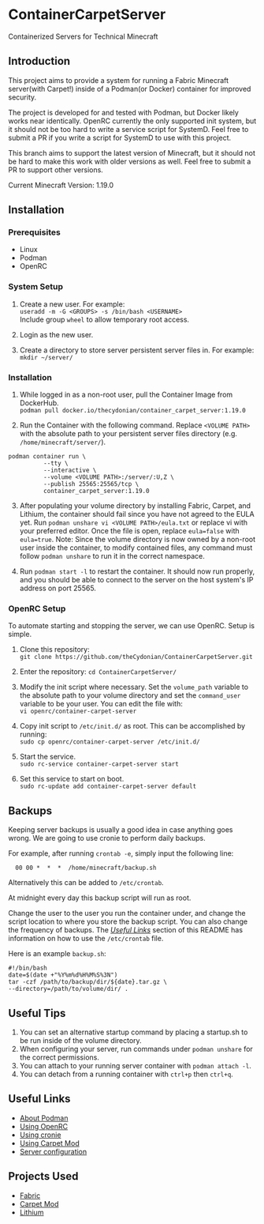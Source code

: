 # ContainerCarpetServer
Containerized Servers for Technical Minecraft

## Introduction

This project aims to provide a system for running a Fabric Minecraft 
server(with Carpet!) inside of a Podman(or Docker) container for improved 
security.

The project is developed for and tested with Podman, but Docker likely works 
near identically. OpenRC currently the only supported init system, but 
it should not be too hard to write a service script for SystemD. Feel free to 
submit a PR if you write a script for SystemD to use with this project.

This branch aims to support the latest version of Minecraft, but it should not 
be hard to make this work with older versions as well. Feel free to submit a 
PR to support other versions.

Current Minecraft Version: 1.19.0

## Installation

### Prerequisites

* Linux
* Podman
* OpenRC

### System Setup

1. Create a new user.
For example: 
<br/>`useradd -m -G <GROUPS> -s /bin/bash <USERNAME>`<br/>
Include group `wheel` to allow temporary root access.

2. Login as the new user.

3. Create a directory to store server persistent server files in. For example: 
</br>`mkdir ~/server/`</br>

### Installation

1. While logged in as a non-root user, pull the Container Image from DockerHub. 
<br/>`podman pull docker.io/thecydonian/container_carpet_server:1.19.0`<br/>

2. Run the Container with the following command. Replace `<VOLUME PATH>` with 
the absolute path to your persistent server files directory 
(e.g. `/home/minecraft/server/`).
```
podman container run \
          --tty \
          --interactive \
          --volume <VOLUME PATH>:/server/:U,Z \
          --publish 25565:25565/tcp \
          container_carpet_server:1.19.0
```

3. After populating your volume directory by installing Fabric, Carpet, and 
Lithium, the container should fail since you have not agreed to the EULA yet. 
Run `podman unshare vi <VOLUME PATH>/eula.txt` or replace vi with your 
preferred editor. Once the file is open, replace `eula=false` with `eula=true`. 
Note: Since the volume directory is now owned by a non-root user inside the 
container, to modify contained files, any command must follow `podman unshare` 
to run it in the correct namespace.

4. Run `podman start -l` to restart the container. It should now run properly, 
and you should be able to connect to the server on the host system's IP address 
on port 25565.

### OpenRC Setup

To automate starting and stopping the server, we can use OpenRC. Setup is simple.

1. Clone this repository: 
<br/>`git clone https://github.com/theCydonian/ContainerCarpetServer.git`</br>

2. Enter the repository: `cd ContainerCarpetServer/`

3. Modify the init script where necessary. Set the `volume_path` variable to 
the absolute path to your volume directory and set the `command_user` 
variable to be your user. You can edit the file with:
<br/>`vi openrc/container-carpet-server`</br>

4. Copy init script to `/etc/init.d/` as root. This can be accomplished by 
running: 
<br/>`sudo cp openrc/container-carpet-server /etc/init.d/`

5. Start the service.
<br/>`sudo rc-service container-carpet-server start`<br/>

6. Set this service to start on boot.
<br/>`sudo rc-update add container-carpet-server default`<br/>

## Backups

Keeping server backups is usually a good idea in case anything goes wrong. We 
are going to use cronie to perform daily backups.

For example, after running `crontab -e`, simply input the following line:

```
  00 00 *  *  *  /home/minecraft/backup.sh
```

Alternatively this can be added to `/etc/crontab`.

At midnight every day this backup script will run as root.

Change the user to the user you run the container under, and change the script 
location to where you store the backup script. You can also change the 
frequency of backups. The <i><a href="#UL">Useful Links</a></i> section of this 
README has information on how to use the `/etc/crontab` file.

Here is an example `backup.sh`:

```
#!/bin/bash
date=$(date +"%Y%m%d%H%M%S%3N")
tar -czf /path/to/backup/dir/${date}.tar.gz \
--directory=/path/to/volume/dir/ .
```

## Useful Tips

1. You can set an alternative startup command by placing a startup.sh to be run 
inside of the volume directory.
2. When configuring your server, run commands under `podman unshare` 
for the correct permissions.
2. You can attach to your running server container with `podman attach -l`.
3. You can detach from a running container with `ctrl+p` then `ctrl+q`.

## <span id="UL">Useful Links</span>

* [About Podman](https://docs.podman.io/en/latest/index.html)
* [Using OpenRC](https://wiki.gentoo.org/wiki/OpenRC)
* [Using cronie](https://docs.rockylinux.org/guides/automation/cronie/)
* [Using Carpet Mod](https://youtu.be/Lt-ooRGpLz4)
* [Server configuration](https://minecraft.fandom.com/wiki/Server.properties)

## Projects Used
* [Fabric](https://fabricmc.net/)
* [Carpet Mod](https://github.com/gnembon/fabric-carpet)
* [Lithium](https://github.com/CaffeineMC/lithium-fabric)
